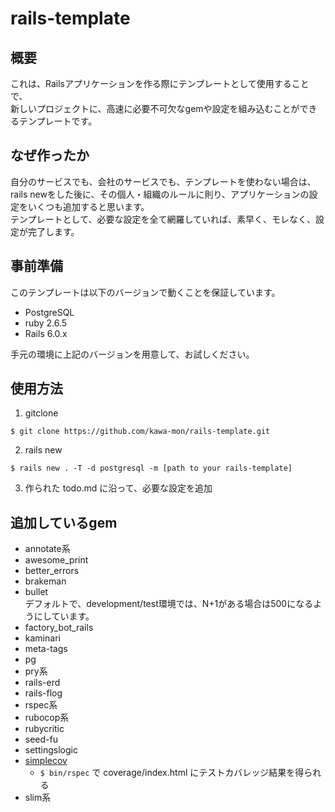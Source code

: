# rails-template
## 概要
これは、Railsアプリケーションを作る際にテンプレートとして使用することで、  
新しいプロジェクトに、高速に必要不可欠なgemや設定を組み込むことができるテンプレートです。

## なぜ作ったか
自分のサービスでも、会社のサービスでも、テンプレートを使わない場合は、  
rails newをした後に、その個人・組織のルールに則り、アプリケーションの設定をいくつも追加すると思います。  
テンプレートとして、必要な設定を全て網羅していれば、素早く、モレなく、設定が完了します。  

## 事前準備
このテンプレートは以下のバージョンで動くことを保証しています。  

- PostgreSQL
- ruby 2.6.5
- Rails 6.0.x

手元の環境に上記のバージョンを用意して、お試しください。

## 使用方法
1. gitclone  
```
$ git clone https://github.com/kawa-mon/rails-template.git
```

2. rails new
```
$ rails new . -T -d postgresql -m [path to your rails-template]
```

3. 作られた todo.md に沿って、必要な設定を追加

## 追加しているgem
- annotate系
- awesome_print
- better_errors
- brakeman
- bullet  
  デフォルトで、development/test環境では、N+1がある場合は500になるようにしています。
- factory_bot_rails
- kaminari
- meta-tags
- pg
- pry系
- rails-erd
- rails-flog
- rspec系
- rubocop系
- rubycritic
- seed-fu
- settingslogic
- [simplecov](https://github.com/colszowka/simplecov)
  - `$ bin/rspec` で coverage/index.html にテストカバレッジ結果を得られる
- slim系
